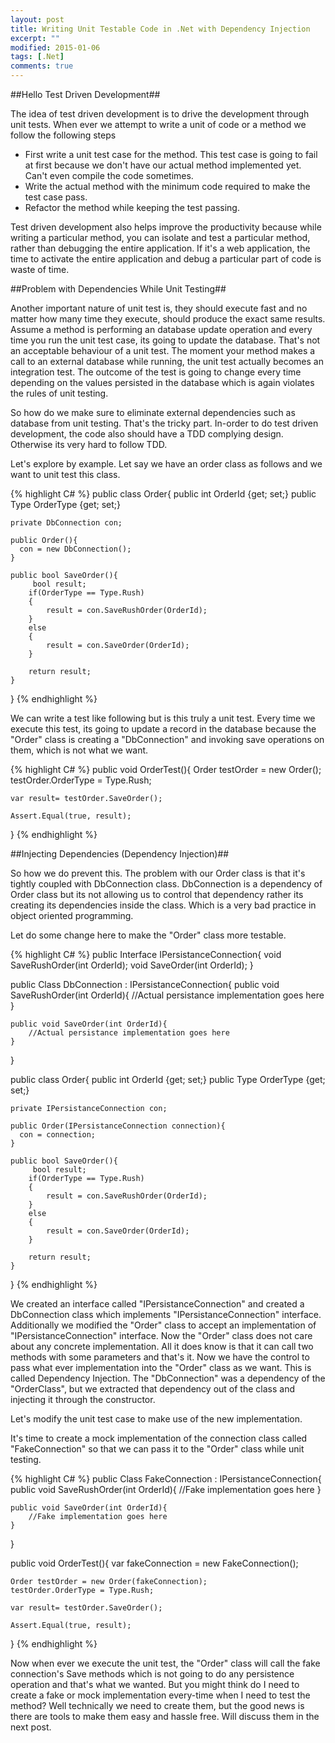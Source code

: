 ```yaml
---
layout: post
title: Writing Unit Testable Code in .Net with Dependency Injection
excerpt: ""
modified: 2015-01-06
tags: [.Net]
comments: true
---
```


##Hello Test Driven Development##

The idea of test driven development is to drive the development through unit tests. When ever we attempt to write a unit of code or a method we follow the following steps

- First write a unit test case for the method. This test case is going to fail at first because we don't have our actual method implemented yet. Can't even compile the code sometimes. 
- Write the actual method with the minimum code required to make the test case pass. 
- Refactor the method while keeping the test passing.

Test driven development also helps improve the productivity because while writing a particular method, you can isolate and test a particular method, rather than debugging the entire application. If it's a web application, the time to activate the entire application and debug a particular part of code is waste of time.

##Problem with Dependencies While Unit Testing##

Another important nature of unit test is, they should execute fast and no matter how many time they execute, should produce the exact same results. Assume a method is performing an database update operation and every time you run the unit test case, its going to update the database. That's not an acceptable behaviour of a unit test. The moment your method makes a call to an external database while running, the unit test actually becomes an integration test. The outcome of the test is going to change every time depending on the values persisted in the database which is again violates the rules of unit testing.

So how do we make sure to eliminate external dependencies such as database from unit testing. That's the tricky part. In-order to do test driven development, the code also should have a TDD complying design. Otherwise its very hard to follow TDD.

Let's explore by example. Let say we have an order class as follows and we want to unit test this class.

{% highlight C# %}
public class Order{
    public int OrderId {get; set;}
    public Type OrderType {get; set;}
    
    private DbConnection con;
    
    public Order(){
      con = new DbConnection();
    }
    
    public bool SaveOrder(){
         bool result;
        if(OrderType == Type.Rush)
        {
            result = con.SaveRushOrder(OrderId);
        }
        else
        {
            result = con.SaveOrder(OrderId);
        }
        
        return result;
    }
}
{% endhighlight %}

We can write a test like following but is this truly a unit test. Every time we execute this test, its going to update a record in the database because the "Order" class is creating a "DbConnection" and invoking save operations on them, which is not what we want.

{% highlight C# %}
public void OrderTest(){
    Order testOrder = new Order();
    testOrder.OrderType = Type.Rush;
    
    var result= testOrder.SaveOrder();
    
    Assert.Equal(true, result);
}
{% endhighlight %}

##Injecting Dependencies (Dependency Injection)##

So how we do prevent this. The problem with our Order class is that it's tightly coupled with DbConnection class. DbConnection is a dependency of Order class but its not allowing us to control that dependency rather its creating its dependencies inside the class. Which is a very bad practice in object oriented programming.

Let do some change here to make the "Order" class more testable.

{% highlight C# %}
public Interface IPersistanceConnection{
    void SaveRushOrder(int OrderId);
    void SaveOrder(int OrderId);
}

public Class DbConnection : IPersistanceConnection{
    public void SaveRushOrder(int OrderId){
        //Actual persistance implementation goes here
    }
    
    public void SaveOrder(int OrderId){
        //Actual persistance implementation goes here
    }
}

public class Order{
    public int OrderId {get; set;}
    public Type OrderType {get; set;}
    
    private IPersistanceConnection con;
    
    public Order(IPersistanceConnection connection){
      con = connection;
    }
    
    public bool SaveOrder(){
         bool result;
        if(OrderType == Type.Rush)
        {
            result = con.SaveRushOrder(OrderId);
        }
        else
        {
            result = con.SaveOrder(OrderId);
        }
        
        return result;
    }
}
{% endhighlight %}

We created an interface called "IPersistanceConnection" and created a DbConnection class which implements "IPersistanceConnection" interface. Additionally we modified the "Order" class to accept an implementation of "IPersistanceConnection" interface. Now the "Order" class does not care about any concrete implementation. All it does know is that it can call two methods with some parameters and that's it. Now we have the control to pass what ever implementation into the "Order" class as we want. This is called Dependency Injection. The "DbConnection" was a dependency of the "OrderClass", but we extracted that dependency out of the class and injecting it through the constructor.

Let's modify the unit test case to make use of the new implementation.

It's time to create a mock implementation of the connection class called "FakeConnection" so that we can pass it to the "Order" class while unit testing.

{% highlight C# %}
public Class FakeConnection : IPersistanceConnection{
    public void SaveRushOrder(int OrderId){
        //Fake implementation goes here
    }
    
    public void SaveOrder(int OrderId){
        //Fake implementation goes here
    }
}

public void OrderTest(){
    var fakeConnection = new FakeConnection();
    
    Order testOrder = new Order(fakeConnection);
    testOrder.OrderType = Type.Rush;
    
    var result= testOrder.SaveOrder();
    
    Assert.Equal(true, result);
}
{% endhighlight %}

Now when ever we execute the unit test, the "Order" class will call the fake connection's Save methods which is not going to do any persistence operation and that's what we wanted. But you might think do I need to create a fake or mock implementation every-time when I need to test the method? Well technically we need to create them, but the good news is there are tools to make them easy and hassle free. Will discuss them in the next post.